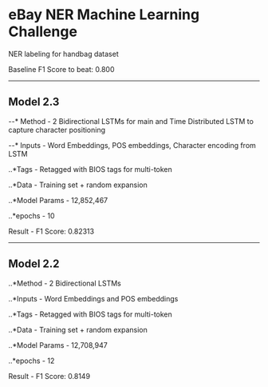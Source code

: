 # eBay NER Machine Learning Challenge

NER labeling for handbag dataset

Baseline F1 Score to beat: 0.800

---

## Model 2.3
--* Method - 2 Bidirectional LSTMs for main and Time Distributed LSTM to capture character positioning
       
--* Inputs - Word Embeddings, POS embeddings, Character encoding from LSTM

..*Tags - Retagged with BIOS tags for multi-token

..*Data - Training set + random expansion


..*Model Params - 12,852,467

..*epochs - 10

Result - F1 Score: 0.82313

---

## Model 2.2
..*Method - 2 Bidirectional LSTMs

..*Inputs - Word Embeddings and POS embeddings

..*Tags - Retagged with BIOS tags for multi-token

..*Data - Training set + random expansion


..*Model Params - 12,708,947

..*epochs - 12

Result - F1 Score: 0.8149

